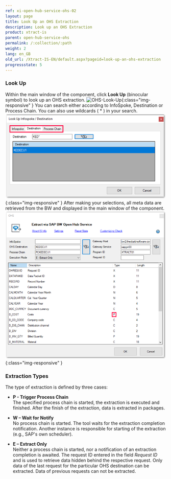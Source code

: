 ```yaml
---
ref: xi-open-hub-service-ohs-02
layout: page
title: Look Up an OHS Extraction
description: Look up an OHS Extraction
product: xtract-is
parent: open-hub-service-ohs
permalink: /:collection/:path
weight: 2
lang: en_GB
old_url: /Xtract-IS-EN/default.aspx?pageid=look-up-an-ohs-extraction
progressstate: 5
---
```


### Look Up
Within the main window of the component, click **Look Up** (binocular symbol) to look up an OHS extraction.
![OHS-Look-Up](/img/content/ohs-main-window-look-up.png){:class="img-responsive" }
You can search either according to InfoSpoke, Destination or Process Chain. You can also use wildcards ( * ) in your search.
![OHS-Search-001](/img/content/xis/OHS-Search-001.png){:class="img-responsive" }
After making your selections, all meta data are retrieved from the BW and displayed in the main window of the component.
![OHS-Search-002](/img/content/xis/OHS-Search-002.png){:class="img-responsive" }

### Extraction Types
The type of extraction is defined by three cases:

- **P - Trigger Process Chain**<br>
The specified process chain is started, the extraction is executed and finished. After the finish of the extraction, data is extracted in packages.

- **W – Wait for Notify**<br>
No process chain is started. The tool waits for the extraction completion notification. Another instance is responsible for starting of the extraction (e.g., SAP's own scheduler).

- **E – Extract Only**<br>
Neither a process chain is started, nor a notification of an extraction completion is awaited. The request ID entered in the field *Request ID* and is used to retrieve data hidden behind the respective request. Only data of the last request for the particular OHS destination can be extracted. Data of previous requests can not be extracted.

